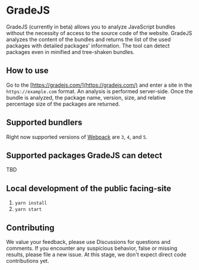# GradeJS
GradeJS (currently in beta) allows you to analyze JavaScript bundles without the necessity of access to the source code of the website. GradeJS analyzes the content of the bundles and returns the list of the used packages with detailed packages' information. The tool can detect packages even in minified and tree-shaken bundles.

[//]: # (TODO: Add a gif later)


## How to use
Go to the [https://gradejs.com/](https://gradejs.com/) and enter a site in the `https://example.com` format. An analysis is performed server-side. Once the bundle is analyzed, the package name, version, size, and relative percentage size of the packages are returned.

## Supported bundlers
Right now supported versions of [Webpack](https://webpack.js.org/) are `3`, `4`, and `5`.

## Supported packages GradeJS can detect
TBD

## Local development of the public facing-site
1. `yarn install`
1. `yarn start`

## Contributing
We value your feedback, please use Discussions for questions and comments. If you encounter any suspicious behavior, false or missing results, please file a new issue. At this stage, we don't expect direct code contributions yet.
